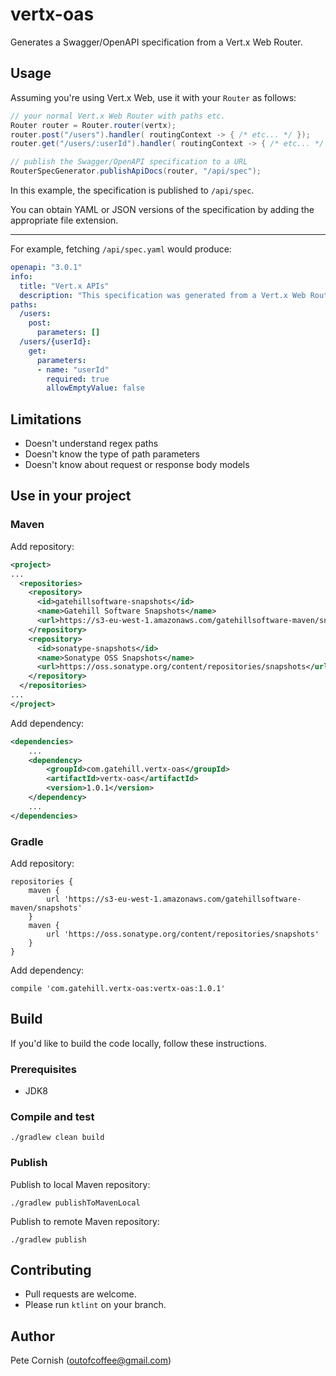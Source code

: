 # vertx-oas

Generates a Swagger/OpenAPI specification from a Vert.x Web Router.

## Usage

Assuming you're using Vert.x Web, use it with your `Router` as follows:

```java
// your normal Vert.x Web Router with paths etc.
Router router = Router.router(vertx);
router.post("/users").handler( routingContext -> { /* etc... */ });
router.get("/users/:userId").handler( routingContext -> { /* etc... */ });

// publish the Swagger/OpenAPI specification to a URL
RouterSpecGenerator.publishApiDocs(router, "/api/spec");
```

In this example, the specification is published to `/api/spec`.

You can obtain YAML or JSON versions of the specification by adding the appropriate file extension.

---

For example, fetching `/api/spec.yaml` would produce:

```yaml
openapi: "3.0.1"
info:
  title: "Vert.x APIs"
  description: "This specification was generated from a Vert.x Web Router."
paths:
  /users:
    post:
      parameters: []
  /users/{userId}:
    get:
      parameters:
      - name: "userId"
        required: true
        allowEmptyValue: false
```

## Limitations

- Doesn't understand regex paths
- Doesn't know the type of path parameters
- Doesn't know about request or response body models

## Use in your project

### Maven

Add repository:

```xml
<project>
...
  <repositories>
    <repository>
      <id>gatehillsoftware-snapshots</id>
      <name>Gatehill Software Snapshots</name>
      <url>https://s3-eu-west-1.amazonaws.com/gatehillsoftware-maven/snapshots</url>
    </repository>
    <repository>
      <id>sonatype-snapshots</id>
      <name>Sonatype OSS Snapshots</name>
      <url>https://oss.sonatype.org/content/repositories/snapshots</url>
    </repository>
  </repositories>
...
</project>
```
    
Add dependency:

```xml
<dependencies>
    ...
    <dependency>
        <groupId>com.gatehill.vertx-oas</groupId>
        <artifactId>vertx-oas</artifactId>
        <version>1.0.1</version>
    </dependency>
    ...
</dependencies>
```

### Gradle

Add repository:

    repositories {
        maven {
            url 'https://s3-eu-west-1.amazonaws.com/gatehillsoftware-maven/snapshots'
        }
        maven {
            url 'https://oss.sonatype.org/content/repositories/snapshots'
        }
    }
    
Add dependency:

    compile 'com.gatehill.vertx-oas:vertx-oas:1.0.1'  

## Build

If you'd like to build the code locally, follow these instructions.

### Prerequisites

- JDK8

### Compile and test

    ./gradlew clean build

### Publish

Publish to local Maven repository:

    ./gradlew publishToMavenLocal

Publish to remote Maven repository:

    ./gradlew publish

## Contributing

* Pull requests are welcome.
* Please run `ktlint` on your branch.

## Author

Pete Cornish (outofcoffee@gmail.com)
